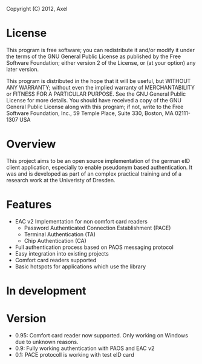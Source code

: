Copyright (C) 2012, Axel

# License

This program is free software; you can redistribute it and/or modify it under the terms of the GNU General Public License 
as published by the Free Software Foundation; either version 2 of the License, or (at your option) any later version.

This program is distributed in the hope that it will be useful, but WITHOUT ANY WARRANTY; without even the implied warranty of MERCHANTABILITY or FITNESS FOR A PARTICULAR PURPOSE. See the GNU General Public License for more details. You should have received a copy of the GNU General Public License along with this program; if not, write to the Free Software Foundation, Inc., 59 Temple Place, Suite 330, Boston, MA 02111-1307 USA

# Overview

This project aims to be an open source implementation of the german eID client application, especially to enable pseudonym based authentication. It was and is developed as part of an complex practical training and of a research work at the Univeristy of Dresden. 

# Features

* EAC v2 Implementation for non comfort card readers 
	+ Password Authenticated Connection Establishment (PACE)
	+ Terminal Authentication (TA)
	+ Chip Authentication (CA)
* Full authentication process based on PAOS messaging protocol
* Easy integration into existing projects
* Comfort card readers supported
* Basic hotspots for applications which use the library

# In development



# Version

* 0.95: Comfort card reader now supported. Only working on Windows due to unknown reasons.
* 0.9:  Fully working authentication with PAOS and EAC v2
* 0.1:  PACE protocoll is working with test eID card


